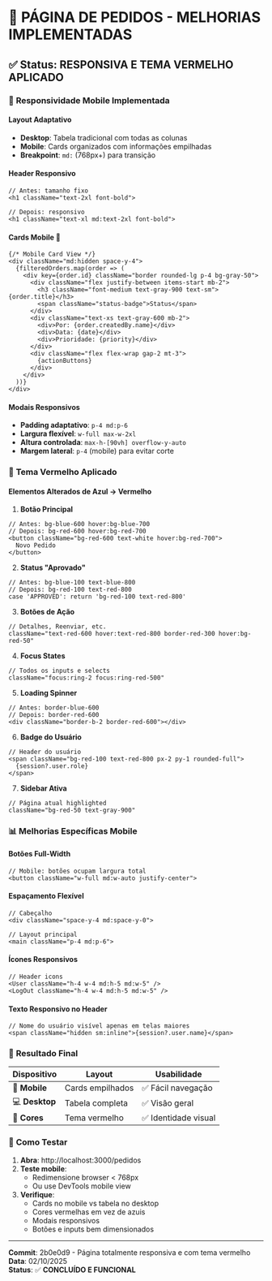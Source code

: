 # 📱 PÁGINA DE PEDIDOS - MELHORIAS IMPLEMENTADAS

## ✅ **Status**: RESPONSIVA E TEMA VERMELHO APLICADO

### 📱 **Responsividade Mobile Implementada**

#### **Layout Adaptativo**
- **Desktop**: Tabela tradicional com todas as colunas
- **Mobile**: Cards organizados com informações empilhadas
- **Breakpoint**: `md:` (768px+) para transição

#### **Header Responsivo**
```tsx
// Antes: tamanho fixo
<h1 className="text-2xl font-bold">

// Depois: responsivo  
<h1 className="text-xl md:text-2xl font-bold">
```

#### **Cards Mobile** 📱
```tsx
{/* Mobile Card View */}
<div className="md:hidden space-y-4">
  {filteredOrders.map(order => (
    <div key={order.id} className="border rounded-lg p-4 bg-gray-50">
      <div className="flex justify-between items-start mb-2">
        <h3 className="font-medium text-gray-900 text-sm">{order.title}</h3>
        <span className="status-badge">Status</span>
      </div>
      <div className="text-xs text-gray-600 mb-2">
        <div>Por: {order.createdBy.name}</div>
        <div>Data: {date}</div>
        <div>Prioridade: {priority}</div>
      </div>
      <div className="flex flex-wrap gap-2 mt-3">
        {actionButtons}
      </div>
    </div>
  ))}
</div>
```

#### **Modais Responsivos**
- **Padding adaptativo**: `p-4 md:p-6`
- **Largura flexível**: `w-full max-w-2xl`
- **Altura controlada**: `max-h-[90vh] overflow-y-auto`
- **Margem lateral**: `p-4` (mobile) para evitar corte

### 🔴 **Tema Vermelho Aplicado**

#### **Elementos Alterados de Azul → Vermelho**

1. **Botão Principal**
```tsx
// Antes: bg-blue-600 hover:bg-blue-700
// Depois: bg-red-600 hover:bg-red-700
<button className="bg-red-600 text-white hover:bg-red-700">
  Novo Pedido
</button>
```

2. **Status "Aprovado"**
```tsx
// Antes: bg-blue-100 text-blue-800
// Depois: bg-red-100 text-red-800
case 'APPROVED': return 'bg-red-100 text-red-800'
```

3. **Botões de Ação**
```tsx
// Detalhes, Reenviar, etc.
className="text-red-600 hover:text-red-800 border-red-300 hover:bg-red-50"
```

4. **Focus States**
```tsx
// Todos os inputs e selects
className="focus:ring-2 focus:ring-red-500"
```

5. **Loading Spinner**
```tsx
// Antes: border-blue-600
// Depois: border-red-600
<div className="border-b-2 border-red-600"></div>
```

6. **Badge do Usuário**
```tsx
// Header do usuário
<span className="bg-red-100 text-red-800 px-2 py-1 rounded-full">
  {session?.user.role}
</span>
```

7. **Sidebar Ativa**
```tsx
// Página atual highlighted
className="bg-red-50 text-gray-900"
```

### 📊 **Melhorias Específicas Mobile**

#### **Botões Full-Width**
```tsx
// Mobile: botões ocupam largura total
<button className="w-full md:w-auto justify-center">
```

#### **Espaçamento Flexível**
```tsx
// Cabeçalho
<div className="space-y-4 md:space-y-0">

// Layout principal  
<main className="p-4 md:p-6">
```

#### **Ícones Responsivos**
```tsx
// Header icons
<User className="h-4 w-4 md:h-5 md:w-5" />
<LogOut className="h-4 w-4 md:h-5 md:w-5" />
```

#### **Texto Responsivo no Header**
```tsx
// Nome do usuário visível apenas em telas maiores
<span className="hidden sm:inline">{session?.user.name}</span>
```

### 🎯 **Resultado Final**

| Dispositivo | Layout | Usabilidade |
|-------------|--------|-------------|
| 📱 **Mobile** | Cards empilhados | ✅ Fácil navegação |
| 💻 **Desktop** | Tabela completa | ✅ Visão geral |
| 🎨 **Cores** | Tema vermelho | ✅ Identidade visual |

### 🚀 **Como Testar**

1. **Abra**: http://localhost:3000/pedidos
2. **Teste mobile**: 
   - Redimensione browser < 768px
   - Ou use DevTools mobile view
3. **Verifique**:
   - Cards no mobile vs tabela no desktop
   - Cores vermelhas em vez de azuis
   - Modais responsivos
   - Botões e inputs bem dimensionados

---

**Commit**: 2b0e0d9 - Página totalmente responsiva e com tema vermelho  
**Data**: 02/10/2025  
**Status**: ✅ **CONCLUÍDO E FUNCIONAL**